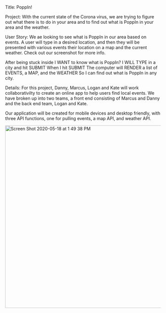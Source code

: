 Title:
PoppIn!

Project:
With the current state of the Corona virus, we are trying to figure out what there is to do in your area and to find out what is PoppIn in your area and the weather.

User Story:
We ae looking to see what is PoppIn in our area based on events. A user will type in a desired location, and then they will be presented with various events their location on a map and the current weather. Check out our screenshot for more info.

After being stuck inside
I WANT to know what is PoppIn?
I WILL TYPE in a city and hit SUBMIT
When I hit SUBMIT
The computer will RENDER a list of EVENTS, a MAP, and the WEATHER
So I can find out what is PoppIn in any city.

Details:
For this project, Danny, Marcus, Logan and Kate will work collaborativilty to create an online app to help users find local events. We have broken up into two teams, a front end consisting of Marcus and Danny and the back end team, Logan and Kate.

Our application will be created for mobile devices and desktop friendly, with three API functions, one for pulling events, a map API, and weather API.

<img width="589" alt="Screen Shot 2020-05-18 at 1 49 38 PM" src="https://user-images.githubusercontent.com/64288538/82258312-79c88e00-990e-11ea-9902-b5697bbbb2ca.png">
